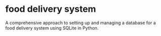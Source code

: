 # food delivery system
 A comprehensive approach to setting up and managing a database for a food delivery system using SQLite in Python. 
